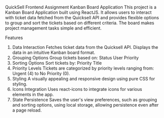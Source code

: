 QuickSell Frontend Assignment
Kanban Board Application
This project is a Kanban Board Application built using ReactJS. It allows users to interact with ticket data fetched from the Quicksell API and provides flexible options to group and sort the tickets based on different criteria. The board makes project management tasks simple and efficient.

Features
1. Data Interaction
Fetches ticket data from the Quicksell API.
Displays the data in an intuitive Kanban board format.
2. Grouping Options
Group tickets based on:
Status
User
Priority
3. Sorting Options
Sort tickets by:
Priority
Title
4. Priority Levels
Tickets are categorized by priority levels ranging from:
Urgent (4) to No Priority (0).
5. Styling
A visually appealing and responsive design using pure CSS for styling.
6. Icons Integration
Uses react-icons to integrate icons for various elements in the app.
7. State Persistence
Saves the user's view preferences, such as grouping and sorting options, using local storage, allowing persistence even after a page reload.
